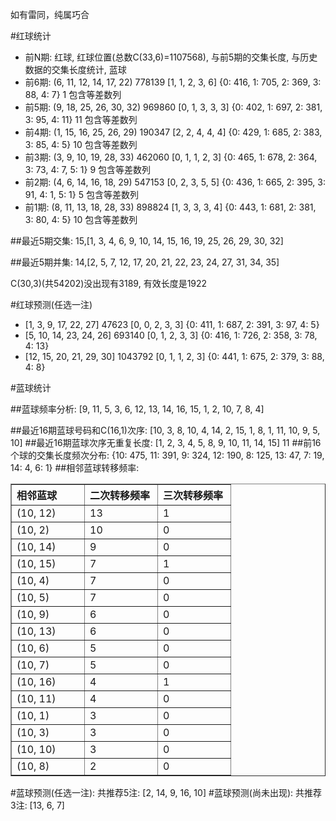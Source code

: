 <!-- 
.. title: 双色球2013153期(2013-12-29)数据分析报告
.. slug: slott-2013153-2013-12-29-report
.. date: 2013-12-30 08:00:00 UTC+08:00
.. tags: Lottery
.. link: 
.. description: 
.. type: text
-->

如有雷同，纯属巧合

<!-- TEASER_END-->

#红球统计

- 前N期: 红球, 红球位置(总数C(33,6)=1107568), 与前5期的交集长度, 与历史数据的交集长度统计, 蓝球
- 前6期: (6, 11, 12, 14, 17, 22) 778139 [1, 1, 2, 3, 6] {0: 416, 1: 705, 2: 369, 3: 88, 4: 7} 1 包含等差数列
- 前5期: (9, 18, 25, 26, 30, 32) 969860 [0, 1, 3, 3, 3] {0: 402, 1: 697, 2: 381, 3: 95, 4: 11} 11 包含等差数列
- 前4期: (1, 15, 16, 25, 26, 29) 190347 [2, 2, 4, 4, 4] {0: 429, 1: 685, 2: 383, 3: 85, 4: 5} 10 包含等差数列
- 前3期: (3, 9, 10, 19, 28, 33) 462060 [0, 1, 1, 2, 3] {0: 465, 1: 678, 2: 364, 3: 73, 4: 7, 5: 1} 9 包含等差数列
- 前2期: (4, 6, 14, 16, 18, 29) 547153 [0, 2, 3, 5, 5] {0: 436, 1: 665, 2: 395, 3: 91, 4: 1, 5: 1} 5 包含等差数列
- 前1期: (8, 11, 13, 18, 28, 33) 898824 [1, 3, 3, 3, 4] {0: 443, 1: 681, 2: 381, 3: 80, 4: 5} 10 包含等差数列

##最近5期交集:
15,[1, 3, 4, 6, 9, 10, 14, 15, 16, 19, 25, 26, 29, 30, 32]

##最近5期并集:
14,[2, 5, 7, 12, 17, 20, 21, 22, 23, 24, 27, 31, 34, 35]

C(30,3)(共54202)没出现有3189, 
有效长度是1922

#红球预测(任选一注)

- [1, 3, 9, 17, 22, 27] 47623 [0, 0, 2, 3, 3] {0: 411, 1: 687, 2: 391, 3: 97, 4: 5}
- [5, 10, 14, 23, 24, 26] 693140 [0, 1, 2, 3, 3] {0: 416, 1: 726, 2: 358, 3: 78, 4: 13}
- [12, 15, 20, 21, 29, 30] 1043792 [0, 1, 1, 2, 3] {0: 441, 1: 675, 2: 379, 3: 88, 4: 8}

#蓝球统计

##蓝球频率分析:
[9, 11, 5, 3, 6, 12, 13, 14, 16, 15, 1, 2, 10, 7, 8, 4]

##最近16期蓝球号码和C(16,1)次序:
[10, 3, 8, 10, 4, 14, 2, 15, 1, 8, 1, 11, 10, 9, 5, 10]
##最近16期蓝球次序无重复长度:
[1, 2, 3, 4, 5, 8, 9, 10, 11, 14, 15] 11
##前16个球的交集长度频次分布:
{10: 475, 11: 391, 9: 324, 12: 190, 8: 125, 13: 47, 7: 19, 14: 4, 6: 1}
##相邻蓝球转移频率:
<table border="1" class="table table-striped dataframe">
  <thead>
    <tr style="text-align: left;">
      <th style="min-width: 100px;">相邻蓝球</th>
      <th style="min-width: 100px;">二次转移频率</th>
      <th style="min-width: 100px;">三次转移频率</th>
    </tr>
  </thead>
  <tbody>
    <tr>
      <td> (10, 12)</td>
      <td> 13</td>
      <td> 1</td>
    </tr>
    <tr>
      <td>  (10, 2)</td>
      <td> 10</td>
      <td> 0</td>
    </tr>
    <tr>
      <td> (10, 14)</td>
      <td>  9</td>
      <td> 0</td>
    </tr>
    <tr>
      <td> (10, 15)</td>
      <td>  7</td>
      <td> 1</td>
    </tr>
    <tr>
      <td>  (10, 4)</td>
      <td>  7</td>
      <td> 0</td>
    </tr>
    <tr>
      <td>  (10, 5)</td>
      <td>  7</td>
      <td> 0</td>
    </tr>
    <tr>
      <td>  (10, 9)</td>
      <td>  6</td>
      <td> 0</td>
    </tr>
    <tr>
      <td> (10, 13)</td>
      <td>  6</td>
      <td> 0</td>
    </tr>
    <tr>
      <td>  (10, 6)</td>
      <td>  5</td>
      <td> 0</td>
    </tr>
    <tr>
      <td>  (10, 7)</td>
      <td>  5</td>
      <td> 0</td>
    </tr>
    <tr>
      <td> (10, 16)</td>
      <td>  4</td>
      <td> 1</td>
    </tr>
    <tr>
      <td> (10, 11)</td>
      <td>  4</td>
      <td> 0</td>
    </tr>
    <tr>
      <td>  (10, 1)</td>
      <td>  3</td>
      <td> 0</td>
    </tr>
    <tr>
      <td>  (10, 3)</td>
      <td>  3</td>
      <td> 0</td>
    </tr>
    <tr>
      <td> (10, 10)</td>
      <td>  3</td>
      <td> 0</td>
    </tr>
    <tr>
      <td>  (10, 8)</td>
      <td>  2</td>
      <td> 0</td>
    </tr>
  </tbody>
</table>
#蓝球预测(任选一注):
共推荐5注: [2, 14, 9, 16, 10]
#蓝球预测(尚未出现):
共推荐3注: [13, 6, 7]

